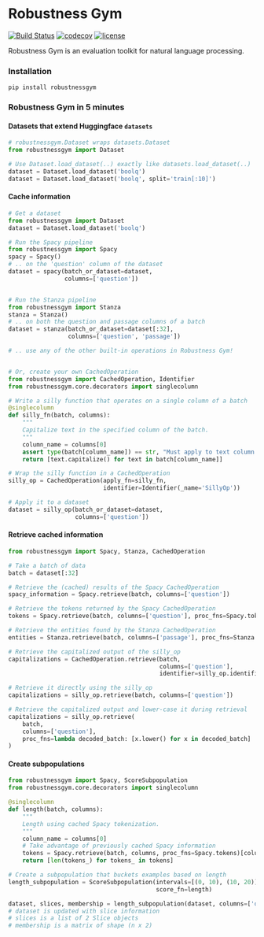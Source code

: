 Robustness Gym
================================
[![Build Status](https://travis-ci.com/robustness-gym/robustness-gym.svg?token=T6CDNeky2ippe6wEJvRV&branch=master)](https://travis-ci.com/robustness-gym/robustness-gym)
[![codecov](https://codecov.io/gh/robustness-gym/robustness-gym/branch/master/graph/badge.svg?token=MOLQYUSYQU)](https://codecov.io/gh/robustness-gym/robustness-gym)
[![license](https://img.shields.io/github/license/robustness-gym/robustness-gym)](https://github.com/robustness-gym/robustness-gym/LICENSE)

Robustness Gym is an evaluation toolkit for natural language processing.

### Installation
```
pip install robustnessgym
```

### Robustness Gym in 5 minutes

#### Datasets that extend Huggingface `datasets`
```python
# robustnessgym.Dataset wraps datasets.Dataset
from robustnessgym import Dataset

# Use Dataset.load_dataset(..) exactly like datasets.load_dataset(..) 
dataset = Dataset.load_dataset('boolq')
dataset = Dataset.load_dataset('boolq', split='train[:10]')
```

#### Cache information
```python
# Get a dataset
from robustnessgym import Dataset
dataset = Dataset.load_dataset('boolq')

# Run the Spacy pipeline
from robustnessgym import Spacy
spacy = Spacy()
# .. on the 'question' column of the dataset
dataset = spacy(batch_or_dataset=dataset, 
                columns=['question'])


# Run the Stanza pipeline
from robustnessgym import Stanza
stanza = Stanza()
# .. on both the question and passage columns of a batch
dataset = stanza(batch_or_dataset=dataset[:32], 
                 columns=['question', 'passage'])

# .. use any of the other built-in operations in Robustness Gym!


# Or, create your own CachedOperation
from robustnessgym import CachedOperation, Identifier
from robustnessgym.core.decorators import singlecolumn

# Write a silly function that operates on a single column of a batch
@singlecolumn
def silly_fn(batch, columns):
    """
    Capitalize text in the specified column of the batch.
    """
    column_name = columns[0]
    assert type(batch[column_name]) == str, "Must apply to text column."
    return [text.capitalize() for text in batch[column_name]] 

# Wrap the silly function in a CachedOperation
silly_op = CachedOperation(apply_fn=silly_fn,
                           identifier=Identifier(_name='SillyOp'))

# Apply it to a dataset
dataset = silly_op(batch_or_dataset=dataset, 
                   columns=['question'])
```


#### Retrieve cached information
```python
from robustnessgym import Spacy, Stanza, CachedOperation

# Take a batch of data
batch = dataset[:32]

# Retrieve the (cached) results of the Spacy CachedOperation 
spacy_information = Spacy.retrieve(batch, columns=['question'])

# Retrieve the tokens returned by the Spacy CachedOperation
tokens = Spacy.retrieve(batch, columns=['question'], proc_fns=Spacy.tokens)

# Retrieve the entities found by the Stanza CachedOperation
entities = Stanza.retrieve(batch, columns=['passage'], proc_fns=Stanza.entities)

# Retrieve the capitalized output of the silly_op
capitalizations = CachedOperation.retrieve(batch,
                                           columns=['question'],
                                           identifier=silly_op.identifier)

# Retrieve it directly using the silly_op
capitalizations = silly_op.retrieve(batch, columns=['question'])

# Retrieve the capitalized output and lower-case it during retrieval
capitalizations = silly_op.retrieve(
    batch,
    columns=['question'],
    proc_fns=lambda decoded_batch: [x.lower() for x in decoded_batch]
)
```

#### Create subpopulations
```python
from robustnessgym import Spacy, ScoreSubpopulation
from robustnessgym.core.decorators import singlecolumn

@singlecolumn
def length(batch, columns):
    """
    Length using cached Spacy tokenization.
    """
    column_name = columns[0]
    # Take advantage of previously cached Spacy information
    tokens = Spacy.retrieve(batch, columns, proc_fns=Spacy.tokens)[column_name]
    return [len(tokens_) for tokens_ in tokens]

# Create a subpopulation that buckets examples based on length
length_subpopulation = ScoreSubpopulation(intervals=[(0, 10), (10, 20)],
                                          score_fn=length)

dataset, slices, membership = length_subpopulation(dataset, columns=['question'])
# dataset is updated with slice information
# slices is a list of 2 Slice objects
# membership is a matrix of shape (n x 2)
```

